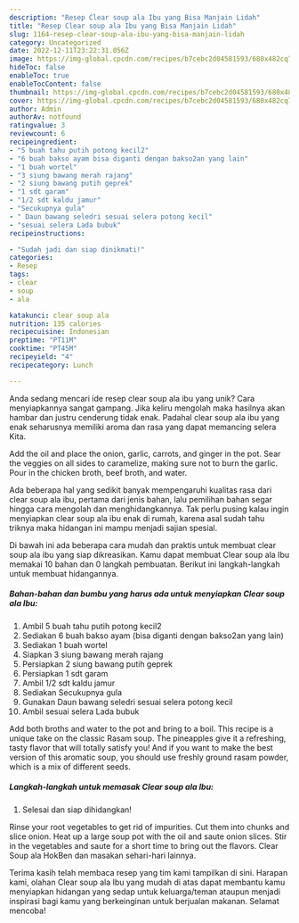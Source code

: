 ```yaml
---
description: "Resep Clear soup ala Ibu yang Bisa Manjain Lidah"
title: "Resep Clear soup ala Ibu yang Bisa Manjain Lidah"
slug: 1164-resep-clear-soup-ala-ibu-yang-bisa-manjain-lidah
category: Uncategorized
date: 2022-12-11T23:22:31.056Z
image: https://img-global.cpcdn.com/recipes/b7cebc2d04581593/680x482cq70/clear-soup-ala-ibu-foto-resep-utama.jpg
hideToc: false
enableToc: true
enableTocContent: false
thumbnail: https://img-global.cpcdn.com/recipes/b7cebc2d04581593/680x482cq70/clear-soup-ala-ibu-foto-resep-utama.jpg
cover: https://img-global.cpcdn.com/recipes/b7cebc2d04581593/680x482cq70/clear-soup-ala-ibu-foto-resep-utama.jpg
author: Admin
authorAv: notfound
ratingvalue: 3
reviewcount: 6
recipeingredient:
- "5 buah tahu putih potong kecil2"
- "6 buah bakso ayam bisa diganti dengan bakso2an yang lain"
- "1 buah wortel"
- "3 siung bawang merah rajang"
- "2 siung bawang putih geprek"
- "1 sdt garam"
- "1/2 sdt kaldu jamur"
- "Secukupnya gula"
- " Daun bawang seledri sesuai selera potong kecil"
- "sesuai selera Lada bubuk"
recipeinstructions:

- "Sudah jadi dan siap dinikmati!"
categories:
- Resep
tags:
- clear
- soup
- ala

katakunci: clear soup ala 
nutrition: 135 calories
recipecuisine: Indonesian
preptime: "PT11M"
cooktime: "PT45M"
recipeyield: "4"
recipecategory: Lunch

---
```





Anda sedang mencari ide resep clear soup ala ibu yang unik? Cara menyiapkannya sangat gampang. Jika keliru mengolah maka hasilnya akan hambar dan justru cenderung tidak enak. Padahal clear soup ala ibu yang enak seharusnya memiliki aroma dan rasa yang dapat memancing selera Kita.





Add the oil and place the onion, garlic, carrots, and ginger in the pot. Sear the veggies on all sides to caramelize, making sure not to burn the garlic. Pour in the chicken broth, beef broth, and water.

Ada beberapa hal yang sedikit banyak mempengaruhi kualitas rasa dari clear soup ala ibu, pertama dari jenis bahan, lalu pemilihan bahan segar hingga cara mengolah dan menghidangkannya. Tak perlu pusing kalau ingin menyiapkan clear soup ala ibu enak di rumah, karena asal sudah tahu triknya maka hidangan ini mampu menjadi sajian spesial.






Di bawah ini ada beberapa cara mudah dan praktis untuk membuat clear soup ala ibu yang siap dikreasikan. Kamu dapat membuat Clear soup ala Ibu memakai 10 bahan dan 0 langkah pembuatan. Berikut ini langkah-langkah untuk membuat hidangannya.

<!--inarticleads1-->

##### Bahan-bahan dan bumbu yang harus ada untuk menyiapkan Clear soup ala Ibu:

1. Ambil 5 buah tahu putih potong kecil2
1. Sediakan 6 buah bakso ayam (bisa diganti dengan bakso2an yang lain)
1. Sediakan 1 buah wortel
1. Siapkan 3 siung bawang merah rajang
1. Persiapkan 2 siung bawang putih geprek
1. Persiapkan 1 sdt garam
1. Ambil 1/2 sdt kaldu jamur
1. Sediakan Secukupnya gula
1. Gunakan  Daun bawang seledri sesuai selera potong kecil
1. Ambil sesuai selera Lada bubuk


Add both broths and water to the pot and bring to a boil. This recipe is a unique take on the classic Rasam soup. The pineapples give it a refreshing, tasty flavor that will totally satisfy you! And if you want to make the best version of this aromatic soup, you should use freshly ground rasam powder, which is a mix of different seeds. 

<!--inarticleads2-->

##### Langkah-langkah untuk memasak Clear soup ala Ibu:


1. Selesai dan siap dihidangkan!

Rinse your root vegetables to get rid of impurities. Cut them into chunks and slice onion. Heat up a large soup pot with the oil and saute onion slices. Stir in the vegetables and saute for a short time to bring out the flavors. Clear Soup ala HokBen dan masakan sehari-hari lainnya. 

Terima kasih telah membaca resep yang tim kami tampilkan di sini. Harapan kami, olahan Clear soup ala Ibu yang mudah di atas dapat membantu kamu menyiapkan hidangan yang sedap untuk keluarga/teman ataupun menjadi inspirasi bagi kamu yang berkeinginan untuk berjualan makanan. Selamat mencoba!
